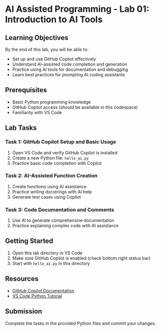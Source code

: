 # AI Assisted Programming - Lab 01: Introduction to AI Tools

## Learning Objectives
By the end of this lab, you will be able to:
- Set up and use GitHub Copilot effectively
- Understand AI-assisted code completion and generation
- Practice using AI tools for documentation and debugging
- Learn best practices for prompting AI coding assistants

## Prerequisites
- Basic Python programming knowledge
- GitHub Copilot access (should be available in this codespace)
- Familiarity with VS Code

## Lab Tasks

### Task 1: GitHub Copilot Setup and Basic Usage
1. Open VS Code and verify GitHub Copilot is installed
2. Create a new Python file: `hello_ai.py`
3. Practice basic code completion with Copilot

### Task 2: AI-Assisted Function Creation
1. Create functions using AI assistance
2. Practice writing docstrings with AI help
3. Generate test cases using Copilot

### Task 3: Code Documentation and Comments
1. Use AI to generate comprehensive documentation
2. Practice explaining complex code with AI assistance

## Getting Started
1. Open this lab directory in VS Code
2. Make sure GitHub Copilot is enabled (check bottom right status bar)
3. Start with `hello_ai.py` in this directory

## Resources
- [GitHub Copilot Documentation](https://docs.github.com/en/copilot)
- [VS Code Python Tutorial](https://code.visualstudio.com/docs/python/python-tutorial)

## Submission
Complete the tasks in the provided Python files and commit your changes.
